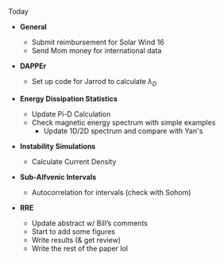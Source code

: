 Today

- **General**
	- Submit reimbursement for Solar Wind 16
	- Send Mom money for international data

- **DAPPEr**
	- Set up code for Jarrod to calculate $\lambda_D$

- **Energy Dissipation Statistics**
	- Update Pi-D Calculation
	- Check magnetic energy spectrum with simple examples
		- Update 1D/2D spectrum and compare with Yan's

- **Instability Simulations**
	- Calculate Current Density

- **Sub-Alfvenic Intervals**
	- Autocorrelation for intervals (check with Sohom)

- **RRE**
	- Update abstract w/ Bill’s comments
	- Start to add some figures
	- Write results (& get review)
	- Write the rest of the paper lol